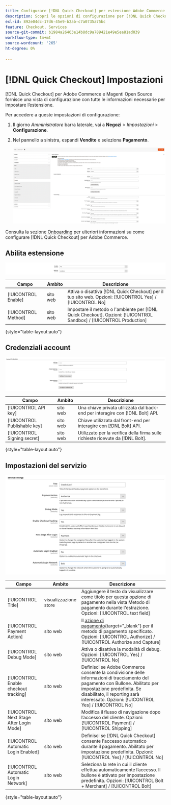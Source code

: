 ```yaml
---
title: Configurare [!DNL Quick Checkout] per estensione Adobe Commerce
description: Scopri le opzioni di configurazione per [!DNL Quick Checkout] e come integrare e configurare correttamente l’estensione.
exl-id: 892e04dc-17d6-45e9-b2ab-c7a0735a75bc
feature: Checkout, Services
source-git-commit: b1984a26463e14b8dc9a789421e49e5ea81ad039
workflow-type: tm+mt
source-wordcount: '265'
ht-degree: 0%

---
```


# [!DNL Quick Checkout] Impostazioni

[!DNL Quick Checkout] per Adobe Commerce e Magenti Open Source fornisce una vista di configurazione con tutte le informazioni necessarie per impostare l’estensione.

Per accedere a queste impostazioni di configurazione:

1. Il giorno _Amministratore_ barra laterale, vai a **Negozi** > _Impostazioni_ > **Configurazione**.
1. Nel pannello a sinistra, espandi **Vendite** e seleziona **Pagamento**.

   ![Pagamento rapido](assets/config-new-logo-view.png)

Consulta la sezione [Onboarding](../quick-checkout/onboarding.md) per ulteriori informazioni su come configurare [!DNL Quick Checkout] per Adobe Commerce.

## Abilita estensione

![Pagamento rapido](assets/enable-method.png)

| Campo | Ambito | Descrizione |
|---|---|---|
| [!UICONTROL Enable] | sito web | Attiva o disattiva [!DNL Quick Checkout] per il tuo sito web. Opzioni: [!UICONTROL Yes] / [!UICONTROL No] |
| [!UICONTROL Method] | sito web | Impostare il metodo o l&#39;ambiente per [!DNL Quick Checkout]. Opzioni: [!UICONTROL Sandbox] / [!UICONTROL Production] |

{style="table-layout:auto"}

## Credenziali account

![Pagamento rapido](assets/account-creds.png)

| Campo | Ambito | Descrizione |
|---|---|---|
| [!UICONTROL API key] | sito web | Una chiave privata utilizzata dal back-end per interagire con [!DNL Bolt] API. |
| [!UICONTROL Publishable key] | sito web | Chiave utilizzata dal front-end per interagire con [!DNL Bolt] API. |
| [!UICONTROL Signing secret] | sito web | Utilizzato per la verifica della firma sulle richieste ricevute da [!DNL Bolt]. |

{style="table-layout:auto"}

## Impostazioni del servizio

![Pagamento rapido](assets/service-settings.png)

| Campo | Ambito | Descrizione |
|---|---|---|
| [!UICONTROL Title] | visualizzazione store | Aggiungere il testo da visualizzare come titolo per questa opzione di pagamento nella vista Metodo di pagamento durante l&#39;estrazione. Opzioni: [!UICONTROL text field] |
| [!UICONTROL Payment Action] | sito web | Il [azione di pagamento](https://docs.magento.com/user-guide/configuration/sales/payment-methods.html#payment-actions){target="_blank"} per il metodo di pagamento specificato. Opzioni: [!UICONTROL Authorize] / [!UICONTROL Authorize and Capture] |
| [!UICONTROL Debug Mode] | sito web | Attiva o disattiva la modalità di debug. Opzioni: [!UICONTROL Yes] / [!UICONTROL No] |
| [!UICONTROL Enable checkout tracking] | sito web | Definisci se Adobe Commerce consente la condivisione delle informazioni di tracciamento del pagamento con Bullone. Abilitato per impostazione predefinita. Se disabilitato, il reporting sarà interessato. Opzioni: [!UICONTROL Yes] / [!UICONTROL No] |
| [!UICONTROL Next Stage After Login Mode] | sito web | Modifica il flusso di navigazione dopo l’accesso del cliente. Opzioni: [!UICONTROL Payment] / [!UICONTROL Shipping] |
| [!UICONTROL Automatic Login Enabled] | sito web | Definisci se [!DNL Quick Checkout] consente l&#39;accesso automatico durante il pagamento. Abilitato per impostazione predefinita. Opzioni: [!UICONTROL Yes] / [!UICONTROL No] |
| [!UICONTROL Automatic Login Network] | sito web | Seleziona la rete in cui il cliente effettua automaticamente l’accesso. Il bullone è attivato per impostazione predefinita. Opzioni: [!UICONTROL Bolt + Merchant] / [!UICONTROL Bolt] |

{style="table-layout:auto"}
